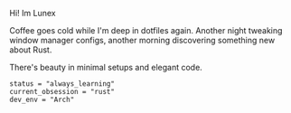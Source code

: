 Hi! Im Lunex

Coffee goes cold while I'm deep in dotfiles again. Another night tweaking window manager configs, another morning discovering something new about Rust. 

There's beauty in minimal setups and elegant code.

```
status = "always_learning"
current_obsession = "rust"
dev_env = "Arch"
```
